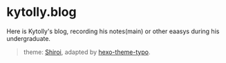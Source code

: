 # kytolly.blog
Here is Kytolly's blog, recording his notes(main) or other eaasys during his undergraduate.
> theme: [Shiroi](https://github.com/Kytolly/shiroi), adapted by [hexo-theme-typo](https://github.com/rankangkang/hexo-theme-typo).
